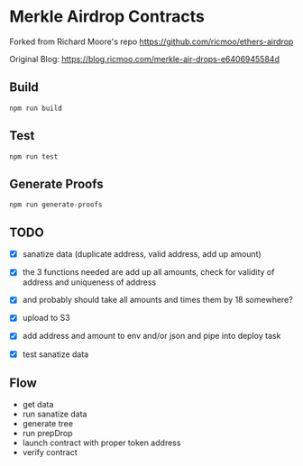 # Merkle Airdrop Contracts

Forked from Richard Moore's repo https://github.com/ricmoo/ethers-airdrop

Original Blog: https://blog.ricmoo.com/merkle-air-drops-e6406945584d

## Build

```
npm run build
```

## Test

```
npm run test
```

## Generate Proofs

```
npm run generate-proofs
```

## TODO 

   - [x] sanatize data (duplicate address, valid address, add up amount)
  - [x] the 3 functions needed are add up all amounts, check for validity of address and uniqueness of address
  - [x] and probably should take all amounts and times them by 18 somewhere?
  - [x] upload to S3
  - [x] add address and amount to env and/or json and pipe into deploy task 
  - [x] test sanatize data 


  ## Flow 

  * get data 
  * run sanatize data 
  * generate tree 
  * run prepDrop
  * launch contract with proper token address
  * verify contract